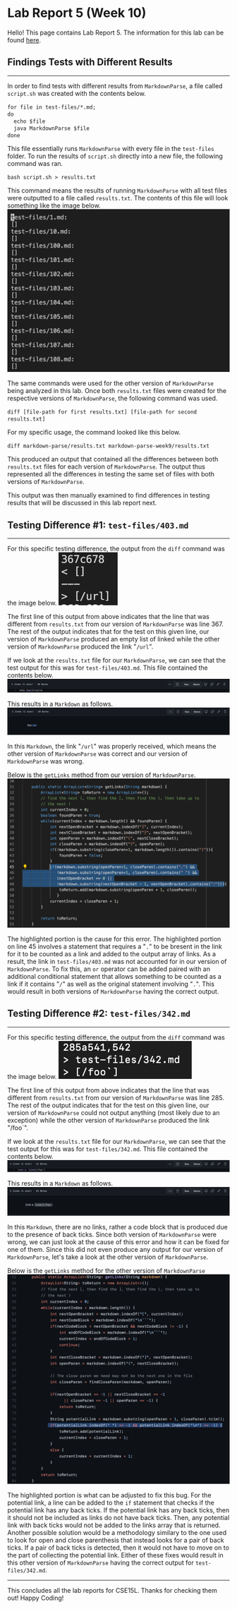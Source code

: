 # Lab Report 5 (Week 10)


Hello! This page contains Lab Report 5. The information for this lab can be found [here](https://ucsd-cse15l-w22.github.io/week/week10/#lab-report-5).

## Findings Tests with Different Results
---

In order to find tests with different results from `MarkdownParse`, a file called `script.sh` was created with the contents below.
```
for file in test-files/*.md;
do
  echo $file
  java MarkdownParse $file
done
```
This file essentially runs `MarkdownParse` with every file in the `test-files` folder. To run the results of `script.sh` directly into a new file, the following command was ran.
```
bash script.sh > results.txt
```
This command means the results of running `MarkdownParse` with all test files were outputted to a file called `results.txt`. The contents of this file will look something like the image below.
![Image](ResultsTxt.jpg)

The same commands were used for the other version of `MarkdownParse` being analyzed in this lab. Once both `results.txt` files were created for the respective versions of `MarkdownParse`, the following command was used. 
```
diff [file-path for first results.txt] [file-path for second results.txt]
```
For my specific usage, the command looked like this below.
```
diff markdown-parse/results.txt markdown-parse-week9/results.txt
```
This produced an output that contained all the differences between both `results.txt` files for each version of `MarkdownParse`. The output thus represented all the differences in testing the same set of files with both versions of `MarkdownParse`.

This output was then manually examined to find differences in testing results that will be discussed in this lab report next. 

## Testing Difference #1: `test-files/403.md`
---
For this specific testing difference, the output from the `diff` command was the image below. 
![Image](TestingDifference1Diff.png)

The first line of this output from above indicates that the line that was different from `results.txt` from our version of `MarkdownParse` was line 367. The rest of the output indicates that for the test on this given line, our version of `MarkdownParse` produced an empty list of linked while the other version of `MarkdownParse` produced the link "`/url`".

 If we look at the `results.txt` file for our `MarkdownParse`, we can see that the test output for this was for `test-files/403.md`. This file contained the contents below.
![Image](TestDifference1TestCode.png)

This results in a `Markdown` as follows.
![Image](TestDifference1TestMarkdown.png)

In this `Markdown`, the link "`/url`" was properly received, which means the other version of `MarkdownParse` was correct and our version of `MarkdownParse` was wrong.

Below is the `getLinks` method from our version of `MarkdownParse`.
![Image](TestDifference1FixCode.png)

The highlighted portion is the cause for this error. The highlighted portion on line 45 involves a statement that requires a "`.`" to be bresent in the link for it to be counted as a link and added to the output array of links. As a result, the link in `test-files/403.md` was not accounted for in our version of `MarkdownParse`. To fix this, an `or` operator can be added paired with an additional conditional statement that allows something to be counted as a link if it contains "`/`" as well as the original statement involving "`.`". This would result in both versions of `MarkdownParse` having the correct output.

## Testing Difference #2: `test-files/342.md`
---
For this specific testing difference, the output from the `diff` command was the image below. 
![Image](TestDifference2DiffResult.png)

The first line of this output from above indicates that the line that was different from `results.txt` from our version of `MarkdownParse` was line 285. The rest of the output indicates that for the test on this given line, our version of `MarkdownParse` could not output anything (most likely due to an exception) while the other version of `MarkdownParse` produced the link "/foo`".

 If we look at the `results.txt` file for our `MarkdownParse`, we can see that the test output for this was for `test-files/342.md`. This file contained the contents below.
![Image](TestDifference2TestCode.png)

This results in a `Markdown` as follows.
![Image](TestDifference2TestMarkdown.png)

In this `Markdown`, there are no links, rather a code block that is produced due to the presence of back ticks. Since both version of `MarkdownParse` were wrong, we can just look at the cause of this error and how it can be fixed for one of them. Since this did not even produce any output for our version of `MarkdownParse`, let's take a look at the other version of `MarkdownParse`.

Below is the `getLinks` method for the other version of `MarkdownParse`
![Image](TestDifference2FixCode.png)

The highlighted portion is what can be adjusted to fix this bug. For the potential link, a line can be added to the `if` statement that checks if the potential link has any back ticks. If the potential link has any back ticks, then it should not be included as links do not have back ticks. Then, any potential link with back ticks would not be added to the links array that is returned. Another possible solution would be a methodology similary to the one used to look for open and close parenthesis that instead looks for a pair of back ticks. If a pair of back ticks is detected, then it would not have to move on to the part of collecting the potential link. Either of these fixes would result in this other version of `MarkdownParse` having the correct output for `test-files/342.md`.

---
This concludes all the lab reports for CSE15L. Thanks for checking them out! Happy Coding!